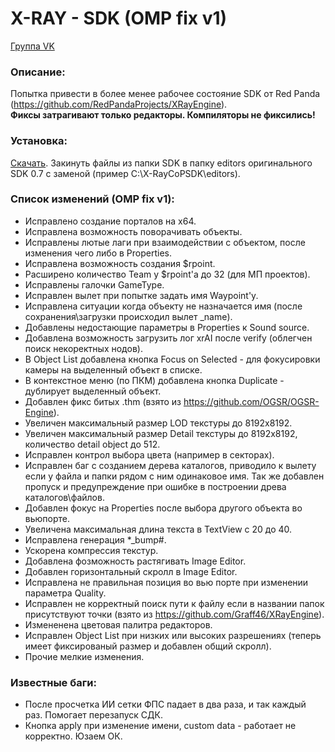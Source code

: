 # X-RAY - SDK (OMP fix v1)

[Группа VK](https://vk.com/xray_omp)

### Описание:
Попытка привести в более менее рабочее состояние SDK от Red Panda (https://github.com/RedPandaProjects/XRayEngine).  
**Фиксы затрагивают только редакторы. Компиляторы не фиксились!**

### Установка:
[Скачать](https://github.com/xray-omp/omp-sdk/releases/download/omp-fix-v1/SDK.OMP.fix.v1.zip). Закинуть файлы из папки SDK в папку editors оригинального SDK 0.7 с заменой (пример С:\X-RayCoPSDK\editors).

### Список изменений (OMP fix v1):
- Исправлено создание порталов на х64.
- Исправлена возможность поворачивать объекты.
- Исправлены лютые лаги при взаимодействии с объектом, после изменения чего либо в Properties.
- Исправлена возможность создания $rpoint.
- Расширено количество Team у $rpoint'a до 32 (для МП проектов).
- Исправлены галочки GameType.
- Исправлен вылет при попытке задать имя Waypoint'у.
- Исправлена ситуации когда объекту не назначается имя (после сохранения\загрузки происходил вылет _name).
- Добавлены недостающие параметры в Properties к Sound source.
- Добавлена возможность загрузить лог xrAI после verify (облегчен поиск некоректных нодов).
- В Object List добавлена кнопка Focus on Selected - для фокусировки камеры на выделенный объект в списке.
- В контекстное меню (по ПКМ) добавлена кнопка Duplicate - дублирует выделенный объект.
- Добавлен фикс битых .thm (взято из https://github.com/OGSR/OGSR-Engine).
- Увеличен максимальный размер LOD текстуры до 8192х8192.
- Увеличен максимальный размер Detail текстуры до 8192х8192, количество detail object до 512.
- Исправлен контрол выбора цвета (например в секторах).
- Исправлен баг с созданием дерева каталогов, приводило к вылету если у файла и папки рядом с ним одинаковое имя. Так же добавлен пропуск и предупреждение при ошибке в построении древа каталогов\файлов.
- Добавлен фокус на Properties после выбора другого объекта во вьюпорте.
- Увеличена максимальная длина текста в TextView с 20 до 40.
- Исправлена генерация *_bump#.
- Ускорена компрессия текстур.
- Добавлена фозможность растягивать Image Editor.
- Добавлен горизонтальный скролл в Image Editor.
- Исправлена не правильная позиция во вью порте при изменении параметра Quality.
- Исправлен не корректный поиск пути к файлу если в названии папок присутствуют точки (взято из https://github.com/Graff46/XRayEngine).
- Измененена цветовая палитра редакторов.
- Исправлен Object List при низких или высоких разрешениях (теперь имеет фиксированый размер и добавлен общий скролл).
- Прочие мелкие изменения.

### Известные баги:
- После просчетка ИИ сетки ФПС падает в два раза, и так каждый раз. Помогает перезапуск СДК.
- Кнопка apply при изменение имени, custom data - работает не корректно. Юзаем ОК.
